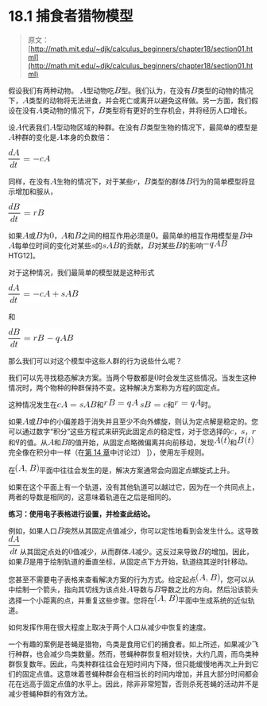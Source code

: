 # 18.1 捕食者猎物模型

> 原文： [http://math.mit.edu/~djk/calculus_beginners/chapter18/section01.html](http://math.mit.edu/~djk/calculus_beginners/chapter18/section01.html)

假设我们有两种动物。 ![](img/tex-7fc56270e7a70fa81a5935b72eacbe29.gif)型动物吃![](img/tex-9d5ed678fe57bcca610140957afab571.gif)型。我们认为，在没有![](img/tex-9d5ed678fe57bcca610140957afab571.gif)类型的动物的情况下，![](img/tex-7fc56270e7a70fa81a5935b72eacbe29.gif)类型的动物将无法进食，并会死亡或离开以避免这样做。另一方面，我们假设在没有![](img/tex-7fc56270e7a70fa81a5935b72eacbe29.gif)类动物的情况下，![](img/tex-9d5ed678fe57bcca610140957afab571.gif)类型将有更好的生存机会，并将经历人口增长。

设![](img/tex-7fc56270e7a70fa81a5935b72eacbe29.gif)代表我们![](img/tex-7fc56270e7a70fa81a5935b72eacbe29.gif)型动物区域的种群。在没有![](img/tex-9d5ed678fe57bcca610140957afab571.gif)类型生物的情况下，最简单的模型是![](img/tex-7fc56270e7a70fa81a5935b72eacbe29.gif)种群的变化是![](img/tex-7fc56270e7a70fa81a5935b72eacbe29.gif)本身的负数倍：

![](img/tex-112d8c1fac3e8e812d7fd64555dbb059.gif)

同样，在没有![](img/tex-7fc56270e7a70fa81a5935b72eacbe29.gif)生物的情况下，对于某些![](img/tex-4b43b0aee35624cd95b910189b3dc231.gif)，![](img/tex-9d5ed678fe57bcca610140957afab571.gif)类型的群体![](img/tex-9d5ed678fe57bcca610140957afab571.gif)行为的简单模型将显示增加和服从，

![](img/tex-350a7ad875d4db41dcac2dd076df0044.gif)

如果![](img/tex-7fc56270e7a70fa81a5935b72eacbe29.gif)或![](img/tex-9d5ed678fe57bcca610140957afab571.gif)为![](img/tex-cfcd208495d565ef66e7dff9f98764da.gif)，![](img/tex-7fc56270e7a70fa81a5935b72eacbe29.gif)和![](img/tex-9d5ed678fe57bcca610140957afab571.gif)之间的相互作用必须是![](img/tex-cfcd208495d565ef66e7dff9f98764da.gif)。最简单的相互作用模型是![](img/tex-9d5ed678fe57bcca610140957afab571.gif)中![](img/tex-7fc56270e7a70fa81a5935b72eacbe29.gif)每单位时间的变化对某些![](img/tex-03c7c0ace395d80182db07ae2c30f034.gif)的![](img/tex-5beaa5bacc2142262cd6baf1e911399b.gif)的贡献，![](img/tex-9d5ed678fe57bcca610140957afab571.gif)对某些![](img/tex-9d5ed678fe57bcca610140957afab571.gif)的影响![](img/tex-dc700fd066816624ac11897050c27a06.gif) HTG12]。

对于这种情况，我们最简单的模型就是这种形式

![](img/tex-efcf41074710f8e8741de774f9b272aa.gif)

和

![](img/tex-0c60543138030022ce5ed421619d1a97.gif)

那么我们可以对这个模型中这些人群的行为说些什么呢？

我们可以先寻找稳态解决方案。当两个导数都是![](img/tex-cfcd208495d565ef66e7dff9f98764da.gif)时会发生这些情况。当发生这种情况时，两个物种的种群保持不变。这种解决方案称为方程的固定点。

这种情况发生在![](img/tex-1fd2d7702087e855a6278ecb44d7d4e4.gif)和![](img/tex-3e84be82c48c51e66de8f7303b081b9e.gif) ![](img/tex-a549ecd61a2b0e9f612651b06107fded.gif)和![](img/tex-70d458af3a1e6d66ae3fc948ecfab217.gif)时。

如果![](img/tex-7fc56270e7a70fa81a5935b72eacbe29.gif)或![](img/tex-9d5ed678fe57bcca610140957afab571.gif)中的小偏差趋于消失并且至少不向外螺旋，则认为定点解是稳定的。您可以通过数字“积分”这些方程式来研究此固定点的稳定性，对于您选择的![](img/tex-4a8a08f09d37b73795649038408b5f33.gif)，![](img/tex-03c7c0ace395d80182db07ae2c30f034.gif)，![](img/tex-4b43b0aee35624cd95b910189b3dc231.gif)和![](img/tex-7694f4a66316e53c8cdd9d9954bd611d.gif)的值。从![](img/tex-7fc56270e7a70fa81a5935b72eacbe29.gif)和![](img/tex-9d5ed678fe57bcca610140957afab571.gif)的值开始，从固定点略微偏离并向前移动，发现![](img/tex-3339ebace629ad9f8287b0a5fb9b6bff.gif)和![](img/tex-78c292f7a1a8bd8c88ea38e002ebc769.gif)完全像在积分中一样（在[第 14 章](../chapter14/contents.html)中讨论过） ]），使用左手规则。

在![](img/tex-bab07a8d585ac51c785590b1f383de3a.gif)平面中往往会发生的是，解决方案通常会向固定点螺旋式上升。

如果在这个平面上有一个轨道，没有其他轨道可以越过它，因为在一个共同点上，两者的导数是相同的，这意味着轨道在之后是相同的。

**练习：使用电子表格进行设置，并检查此结论。**

例如，如果人口![](img/tex-9d5ed678fe57bcca610140957afab571.gif)突然从其固定点值减少，你可以定性地看到会发生什么。这导致![](img/tex-2ffe8c4753de6a9c633cec0d781be686.gif)从其固定点处的![](img/tex-cfcd208495d565ef66e7dff9f98764da.gif)值减少，从而群体![](img/tex-7fc56270e7a70fa81a5935b72eacbe29.gif)减少。这反过来导致![](img/tex-9d5ed678fe57bcca610140957afab571.gif)的增加。因此，如果![](img/tex-9d5ed678fe57bcca610140957afab571.gif)是用于绘制轨道的垂直坐标，从固定点下方开始，轨道绕其逆时针移动。

您甚至不需要电子表格来查看解决方案的行为方式。给定起点![](img/tex-31da6f87f19d9cd2264061a0afc2cbb1.gif)，您可以从中绘制一个箭头，指向其切线为该点处![](img/tex-7fc56270e7a70fa81a5935b72eacbe29.gif)导数与![](img/tex-9d5ed678fe57bcca610140957afab571.gif)导数之比的方向。然后沿该箭头选择一个小距离的点，并重复这些步骤。您将在![](img/tex-31da6f87f19d9cd2264061a0afc2cbb1.gif)平面中生成系统的近似轨道。

如何发挥作用在很大程度上取决于两个人口从减少中恢复的速度。

一个有趣的案例是苍蝇是猎物，鸟类是食用它们的捕食者。如上所述，如果减少飞行种群，也会减少鸟类数量。然而，苍蝇种群恢复相对较快，大约几周，而鸟类种群恢复数年。因此，鸟类种群往往会在短时间内下降，但只能缓慢地再次上升到它们的固定点值。这意味着苍蝇种群会在相当长的时间内增加，并且大部分时间都会花在远高于固定点值的水平上。因此，除非非常短暂，否则杀死苍蝇的活动并不是减少苍蝇种群的有效方法。